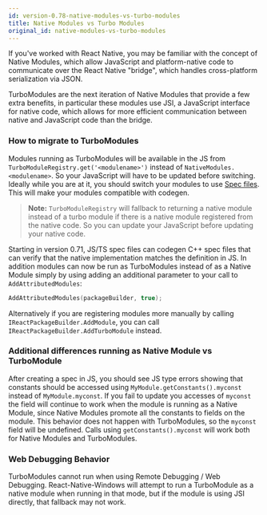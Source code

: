 ```yaml
---
id: version-0.78-native-modules-vs-turbo-modules
title: Native Modules vs Turbo Modules
original_id: native-modules-vs-turbo-modules
---
```


If you've worked with React Native, you may be familiar with the concept of Native Modules, which allow JavaScript and platform-native code to communicate over the React Native "bridge", which handles cross-platform serialization via JSON.

TurboModules are the next iteration of Native Modules that provide a few extra benefits, in particular these modules use JSI, a JavaScript interface for native code, which allows for more efficient communication between native and JavaScript code than the bridge.

### How to migrate to TurboModules

Modules running as TurboModules will be available in the JS from `TurboModuleRegistry.get('<modulename>')` instead of `NativeModules.<modulename>`.  So your JavaScript will have to be updated before switching.  Ideally while you are at it, you should switch your modules to use [Spec files](https://reactnative.dev/docs/the-new-architecture/pillars-turbomodules#2-javascript-specification). This will make your modules compatible with codegen.

>**Note:** `TurboModuleRegistry` will fallback to returning a native module instead of a turbo module if there is a native module registered from the native code. So you can update your JavaScript before updating your native code.

Starting in version 0.71, JS/TS spec files can codegen C++ spec files that can verify that the native implementation matches the definition in JS. In addition modules can now be run as TurboModules instead of as a Native Module simply by using adding an additional parameter to your call to `AddAttributedModules`:

```cpp
AddAttributedModules(packageBuilder, true);
```

Alternatively if you are registering modules more manually by calling `IReactPackageBuilder.AddModule`, you can call `IReactPackageBuilder.AddTurboModule` instead.

### Additional differences running as Native Module vs TurboModule

After creating a spec in JS, you should see JS type errors showing that constants should be accessed using `MyModule.getConstants().myconst` instead of `MyModule.myconst`.  If you fail to update you accesses of `myconst` the field will continue to work when the module is running as a Native Module, since Native Modules promote all the constants to fields on the module.  This behavior does not happen with TurboModules, so the `myconst` field will be undefined.  Calls using `getConstants().myconst` will work both for Native Modules and TurboModules.

### Web Debugging Behavior

TurboModules cannot run when using Remote Debugging / Web Debugging.  React-Native-Windows will attempt to run a TurboModule as a native module when running in that mode, but if the module is using JSI directly, that fallback may not work.

